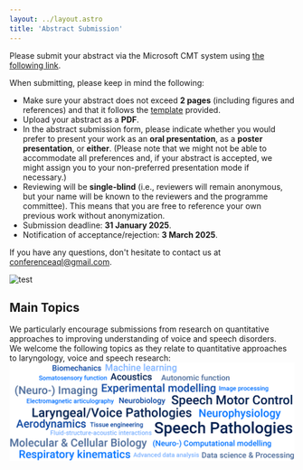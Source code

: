 ```yaml
---
layout: ../layout.astro
title: 'Abstract Submission'
---
```


Please submit your abstract via the Microsoft CMT system using [the following link](https://cmt3.research.microsoft.com/AQL2025/Submission/Index). 

When submitting, please keep in mind the following:

- Make sure your abstract does not exceed **2 pages** (including figures and references) and that it follows the [template](/Abstract_Template_AQL2025.docx) provided.
- Upload your abstract as a **PDF**.
- In the abstract submission form, please indicate whether you would prefer to present your work as an **oral presentation**, as a **poster presentation**, or **either**. (Please note that we might not be able to accommodate all preferences and, if your abstract is accepted, we might assign you to your non-preferred presentation mode if necessary.)
- Reviewing will be **single-blind** (i.e., reviewers will remain anonymous, but your name will be known to the reviewers and the programme committee). This means that you are free to reference your own previous work without anonymization.
- Submission deadline: **31 January 2025**.
- Notification of acceptance/rejection: **3 March 2025**.

If you have any questions, don't hesitate to contact us at conferenceaql@gmail.com.

![test]('./public/topics-wordcloud.png')

<div class="bg-gray-100">
        <div class="container px-4 py-4">
                <h2>Main Topics</h2>
          <div class='container top-50 px-8 py-4 text-center' >
        		We particularly encourage submissions from research on quantitative approaches to improving understanding of voice and speech disorders. 
        		<br/>We welcome the following topics as they relate to quantitative approaches to laryngology, voice and speech research: 
        	       <div class="container px-4 py-4">
        	  		<img class="mx-auto my-8" src="public/topics-wordcloud.png" />
        	</div>
        </div>
      </div>
